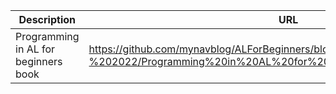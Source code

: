 | Description | URL |
| ----------- | --- |
| Programming in AL for beginners book            | https://github.com/mynavblog/ALForBeginners/blob/main/Current%20Version%20-%202022/Programming%20in%20AL%20for%20Beginners.pdf    |
